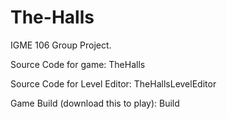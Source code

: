 # The-Halls
IGME 106 Group Project.

Source Code for game: TheHalls

Source Code for Level Editor: TheHallsLevelEditor

Game Build (download this to play): Build
